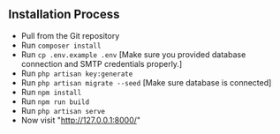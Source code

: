 ## Installation Process
- Pull from the Git repository
- Run `composer install`
- Run `cp .env.example .env` [Make sure you provided database connection and SMTP credentials properly.]
- Run `php artisan key:generate`
- Run `php artisan migrate --seed` [Make sure database is connected]
- Run `npm install`
- Run `npm run build`
- Run `php artisan serve`
- Now visit "http://127.0.0.1:8000/"